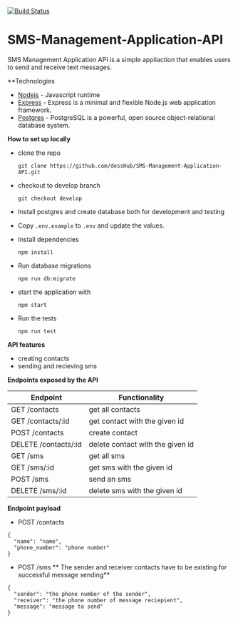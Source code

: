 [![Build Status](https://travis-ci.org/dessHub/SMS-Management-Application-API.svg?branch=develop)](https://travis-ci.org/dessHub/SMS-Management-Application-API)

# SMS-Management-Application-API
SMS Management Application API is a simple appliaction that enables users to send and receive text messages. 


**Technologies
 - [Nodejs](https://nodejs.org/) - Javascript runtime
 - [Express](https://expressjs.com/) - Express is a minimal and flexible Node.js web application framework.
 - [Postgres](https://www.postgresql.org/) - PostgreSQL is a powerful, open source object-relational database system.

**How to set up locally**
* clone the repo
     
     `git clone https://github.com/dessHub/SMS-Management-Application-API.git`
     
* checkout to develop branch 

     `git checkout develop`
     
* Install postgres and create database  both for development and testing
* Copy `.env.example` to `.env` and update the values.
* Install dependencies

     `npm install`
     
* Run database migrations

     `npm run db:migrate`
     
* start the application with 

     `npm start`
     
* Run the tests

     `npm run test`

**API features**
* creating contacts
* sending and recieving sms

**Endpoints exposed by the API**


Endpoint                    |  Functionality
 ------------------------   |   ------------------------ 
GET /contacts               | get all contacts
GET /contacts/:id           | get contact with the given id
POST /contacts              | create contact
DELETE /contacts/:id        | delete contact with the given id
GET /sms                    | get all sms 
GET /sms/:id                | get sms with the given id
POST /sms                   | send an sms
DELETE /sms/:id             | delete sms with the given id


**Endpoint payload**

* POST /contacts
```
{
  "name": "name",
  "phone_number": "phone number"
}
```

* POST /sms
** The sender and receiver contacts have to be existing for successful
message sending**

```
{
  "sender": "the phone number of the sender",
  "receiver": "the phone number of message reciepient",
  "message": "message to send"
}
```

